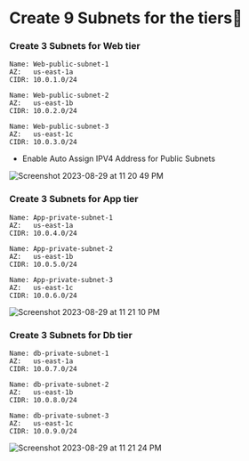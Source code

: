 # Create 9 Subnets for the tiers📌

### Create 3 Subnets for Web tier

```
Name: Web-public-subnet-1
AZ:   us-east-1a
CIDR: 10.0.1.0/24

Name: Web-public-subnet-2
AZ:   us-east-1b
CIDR: 10.0.2.0/24

Name: Web-public-subnet-3
AZ:   us-east-1c
CIDR: 10.0.3.0/24
```
- Enable Auto Assign IPV4 Address for Public Subnets
  
![Screenshot 2023-08-29 at 11 20 49 PM](https://github.com/Sulemoore/AWS-Projects/assets/101164153/5086c92b-3f4a-49cd-a324-c64b6d417724)


### Create 3 Subnets for App tier

```
Name: App-private-subnet-1
AZ:   us-east-1a
CIDR: 10.0.4.0/24

Name: App-private-subnet-2
AZ:   us-east-1b
CIDR: 10.0.5.0/24

Name: App-private-subnet-3
AZ:   us-east-1c
CIDR: 10.0.6.0/24
```
![Screenshot 2023-08-29 at 11 21 10 PM](https://github.com/Sulemoore/AWS-Projects/assets/101164153/f50258d9-41d2-4fda-b66e-fa9a8c9c93a0)

### Create 3 Subnets for Db tier

```
Name: db-private-subnet-1
AZ:   us-east-1a
CIDR: 10.0.7.0/24

Name: db-private-subnet-2
AZ:   us-east-1b
CIDR: 10.0.8.0/24

Name: db-private-subnet-3
AZ:   us-east-1c
CIDR: 10.0.9.0/24
```
![Screenshot 2023-08-29 at 11 21 24 PM](https://github.com/Sulemoore/AWS-Projects/assets/101164153/47889dcc-aed6-4b59-92b3-c497fcda44ae)
